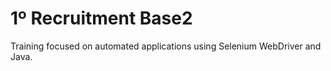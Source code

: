# 1º Recruitment Base2

Training focused on automated applications using Selenium WebDriver and Java.
